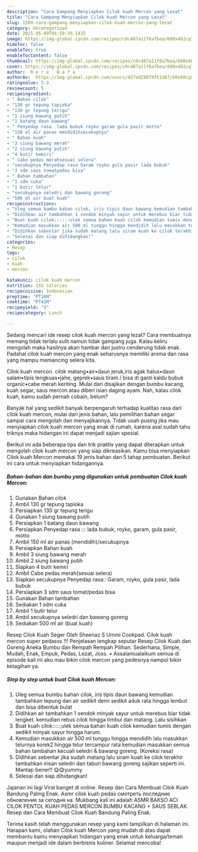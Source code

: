```yaml
---
description: "Cara Gampang Menyiapkan Cilok kuah Mercon yang Lezat"
title: "Cara Gampang Menyiapkan Cilok kuah Mercon yang Lezat"
slug: 1509-cara-gampang-menyiapkan-cilok-kuah-mercon-yang-lezat
category: Uncategorized
date: 2021-05-09T04:59:39.143Z
image: https://img-global.cpcdn.com/recipes/c0c467a11f6a7bea/680x482cq70/cilok-kuah-mercon-foto-resep-utama.jpg
hideToc: false
enableToc: true
enableTocContent: false
thumbnail: https://img-global.cpcdn.com/recipes/c0c467a11f6a7bea/680x482cq70/cilok-kuah-mercon-foto-resep-utama.jpg
cover: https://img-global.cpcdn.com/recipes/c0c467a11f6a7bea/680x482cq70/cilok-kuah-mercon-foto-resep-utama.jpg
author:  R e r e   N a f a
authorAv:  https://img-global.cpcdn.com/users/457ed28070fb1d67/60x60cq50/avatar.jpg
ratingvalue: 3.9
reviewcount: 5
recipeingredient:
- " Bahan cilok"
- "130 gr tepung tapioka"
- "130 gr tepung terigu"
- "1 siung bawang putih"
- "1 batang daun bawang"
- " Penyedap rasa  lada bubuk royko garam gula pasir motto"
- "150 ml air panas mendidihsecukupnya"
- " Bahan kuah"
- "3 siung bawang merah"
- "2 siung bawang putih"
- "4 butir kemiri"
- " Cabe pedas merahsesuai selera"
- "secukupnya Penyedap rasa Garam royko gula pasir lada bubuk"
- "3 sdm saus tomatpedas bisa"
- " Bahan tambahan"
- "1 sdm cuka"
- "1 butir telur"
- "secukupnya seledri dan bawang goreng"
- "500 ml air buat kuah"
recipeinstructions:
- "Uleg semua bumbu bahan cilok, iris tipis daun bawang kemudian tambahkan tepung dan air sedikit demi sedikit aduk rata hingga lembut dan bisa dibentuk bulat"
- "Didihkan air tambahkan 1 sendok minyak sayur untuk merebus biar tidak lengket. kemudian rebus cilok hingga timbul dan matang. Lalu sisihkan"
- "Buat kuah cilok::::::ulek semua bahan kuah cilok kemudian tumis dengan sedikit minyak sayur hingga harum."
- "Kemudian masukkan air 500 ml tunggu hingga mendidih lalu masukkan telurnya korek2 hingga telur tercampur rata kemudian masukkan semua bahan tambahan kecuali seledri &amp; bawang goreng. (Koreksi rasa)"
- "Didihkan sebentar jika sudah matang lalu siram kuah ke cilok terakhir tambahkan irisan seledri dan taburi bawang goreng sajikan seperti ini. Mantap bener!! 😋😋yummy"
- "Selesai dan siap dihidangkan!"
categories:
- Resep
tags:
- cilok
- kuah
- mercon

katakunci: cilok kuah mercon 
nutrition: 155 calories
recipecuisine: Indonesian
preptime: "PT16M"
cooktime: "PT42M"
recipeyield: "3"
recipecategory: Lunch

---
```



Sedang mencari ide resep cilok kuah mercon yang lezat? Cara membuatnya memang tidak terlalu sulit namun tidak gampang juga. Kalau keliru mengolah maka hasilnya akan hambar dan justru cenderung tidak enak. Padahal cilok kuah mercon yang enak seharusnya memiliki aroma dan rasa yang mampu memancing selera kita.


Cilok kuah mercon. cilok matang•air•daun jeruk,iris agak halus•daun salam•tipis lengkuas•jahe, geprek•saus tiram / bisa di ganti kaldu bubuk organic•cabe merah keriting. Mulai dari disajikan dengan bumbu kacang, kuah segar, saus mercon atau diberi isian daging ayam. Nah, kalau cilok kuah, kamu sudah pernah cobain, belum?

Banyak hal yang sedikit banyak berpengaruh terhadap kualitas rasa dari cilok kuah mercon, mulai dari jenis bahan, lalu pemilihan bahan segar sampai cara mengolah dan menyajikannya. Tidak usah pusing jika mau menyiapkan cilok kuah mercon yang enak di rumah, karena asal sudah tahu triknya maka hidangan ini dapat menjadi sajian spesial.


Berikut ini ada beberapa tips dan trik praktis yang dapat diterapkan untuk mengolah cilok kuah mercon yang siap dikreasikan. Kamu bisa menyiapkan Cilok kuah Mercon memakai 19 jenis bahan dan 5 tahap pembuatan. Berikut ini cara untuk menyiapkan hidangannya.

<!--inarticleads1-->

##### Bahan-bahan dan bumbu yang digunakan untuk pembuatan Cilok kuah Mercon:

1. Gunakan  Bahan cilok
1. Ambil 130 gr tepung tapioka
1. Persiapkan 130 gr tepung terigu
1. Gunakan 1 siung bawang putih
1. Persiapkan 1 batang daun bawang
1. Persiapkan  Penyedap rasa ::: lada bubuk, royko, garam, gula pasir, motto
1. Ambil 150 ml air panas (mendidih)/secukupnya
1. Persiapkan  Bahan kuah
1. Ambil 3 siung bawang merah
1. Ambil 2 siung bawang putih
1. Siapkan 4 butir kemiri
1. Ambil  Cabe pedas merah(sesuai selera)
1. Siapkan secukupnya Penyedap rasa:: Garam, royko, gula pasir, lada bubuk
1. Persiapkan 3 sdm saus tomat/pedas bisa
1. Gunakan  Bahan tambahan
1. Sediakan 1 sdm cuka
1. Ambil 1 butir telur
1. Ambil secukupnya seledri dan bawang goreng
1. Sediakan 500 ml air (buat kuah)


Resep Cilok Kuah Seger Oleh Sheenaz S Ummi Cookpad. Cilok kuah mercon super pedasss !!! Penjelasan lengkap seputar Resep Cilok Kuah dan Goreng Aneka Bumbu dan Rempah Rempah Pilihan. Sederhana, Simple, Mudah, Enak, Empuk, Pedas, Lezat, Joss. • Assalamualaikum semua di episode kali ini aku mau bikin cilok mercon yang pedesnya nampol bikin ketagihan ya. 

<!--inarticleads2-->

##### Step by step untuk buat Cilok kuah Mercon:

1. Uleg semua bumbu bahan cilok, iris tipis daun bawang kemudian tambahkan tepung dan air sedikit demi sedikit aduk rata hingga lembut dan bisa dibentuk bulat
1. Didihkan air tambahkan 1 sendok minyak sayur untuk merebus biar tidak lengket. kemudian rebus cilok hingga timbul dan matang. Lalu sisihkan
1. Buat kuah cilok::::::ulek semua bahan kuah cilok kemudian tumis dengan sedikit minyak sayur hingga harum.
1. Kemudian masukkan air 500 ml tunggu hingga mendidih lalu masukkan telurnya korek2 hingga telur tercampur rata kemudian masukkan semua bahan tambahan kecuali seledri &amp; bawang goreng. (Koreksi rasa)
1. Didihkan sebentar jika sudah matang lalu siram kuah ke cilok terakhir tambahkan irisan seledri dan taburi bawang goreng sajikan seperti ini. Mantap bener!! 😋😋yummy
1. Selesai dan siap dihidangkan!

Jajanan ini lagi Viral banget di online. Resep dan Cara Membuat Cilok Kuah Bandung Paling Enak. Asmr cilok kuah pedas смотреть последние обновления за сегодня на. Mukbang kali ini adalah ASMR BAKSO ACI CILOK PENTOL KUAH PEDAS MERCON BUMBU KACANG + SAUS SEBLAK. Resep dan Cara Membuat Cilok Kuah Bandung Paling Enak. 

Terima kasih telah menggunakan resep yang kami tampilkan di halaman ini. Harapan kami, olahan Cilok kuah Mercon yang mudah di atas dapat membantu kamu menyiapkan hidangan yang enak untuk keluarga/teman maupun menjadi ide dalam berbisnis kuliner. Selamat mencoba!
